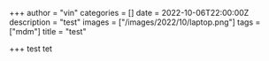 +++
author = "vin"
categories = []
date = 2022-10-06T22:00:00Z
description = "test"
images = ["/images/2022/10/laptop.png"]
tags = ["mdm"]
title = "test"

+++
test tet
